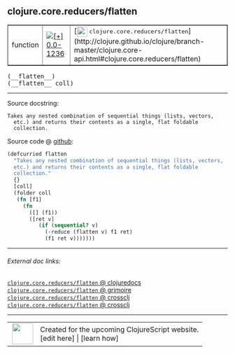 ## clojure.core.reducers/flatten



 <table border="1">
<tr>
<td>function</td>
<td><a href="https://github.com/cljsinfo/cljs-api-docs/tree/0.0-1236"><img valign="middle" alt="[+] 0.0-1236" title="Added in 0.0-1236" src="https://img.shields.io/badge/+-0.0--1236-lightgrey.svg"></a> </td>
<td>
[<img height="24px" valign="middle" src="http://i.imgur.com/1GjPKvB.png"> <samp>clojure.core.reducers/flatten</samp>](http://clojure.github.io/clojure/branch-master/clojure.core-api.html#clojure.core.reducers/flatten)
</td>
</tr>
</table>


 <samp>
(__flatten__)<br>
</samp>
 <samp>
(__flatten__ coll)<br>
</samp>

---





Source docstring:

```
Takes any nested combination of sequential things (lists, vectors,
  etc.) and returns their contents as a single, flat foldable
  collection.
```


Source code @ [github](https://github.com/clojure/clojurescript/blob/r3255/src/main/cljs/clojure/core/reducers.cljs#L130-L143):

```clj
(defcurried flatten
  "Takes any nested combination of sequential things (lists, vectors,
  etc.) and returns their contents as a single, flat foldable
  collection."
  {}
  [coll]
  (folder coll
   (fn [f1]
     (fn
       ([] (f1))
       ([ret v]
          (if (sequential? v)
            (-reduce (flatten v) f1 ret)
            (f1 ret v)))))))
```

<!--
Repo - tag - source tree - lines:

 <pre>
clojurescript @ r3255
└── src
    └── main
        └── cljs
            └── clojure
                └── core
                    └── <ins>[reducers.cljs:130-143](https://github.com/clojure/clojurescript/blob/r3255/src/main/cljs/clojure/core/reducers.cljs#L130-L143)</ins>
</pre>

-->

---



###### External doc links:

[`clojure.core.reducers/flatten` @ clojuredocs](http://clojuredocs.org/clojure.core.reducers/flatten)<br>
[`clojure.core.reducers/flatten` @ grimoire](http://conj.io/store/v1/org.clojure/clojure/1.7.0-beta3/clj/clojure.core.reducers/flatten/)<br>
[`clojure.core.reducers/flatten` @ crossclj](http://crossclj.info/fun/clojure.core.reducers/flatten.html)<br>
[`clojure.core.reducers/flatten` @ crossclj](http://crossclj.info/fun/clojure.core.reducers.cljs/flatten.html)<br>

---

 <table>
<tr><td>
<img valign="middle" align="right" width="48px" src="http://i.imgur.com/Hi20huC.png">
</td><td>
Created for the upcoming ClojureScript website.<br>
[edit here] | [learn how]
</td></tr></table>

[edit here]:https://github.com/cljsinfo/cljs-api-docs/blob/master/cljsdoc/clojure.core.reducers_flatten.cljsdoc
[learn how]:https://github.com/cljsinfo/cljs-api-docs/wiki/cljsdoc-files

<!--

This information was too distracting to show to readers, but I'll leave it
commented here since it is helpful to:

- pretty-print the data used to generate this document
- and show how to retrieve that data



The API data for this symbol:

```clj
{:ns "clojure.core.reducers",
 :name "flatten",
 :signature ["[]" "[coll]"],
 :history [["+" "0.0-1236"]],
 :type "function",
 :full-name-encode "clojure.core.reducers_flatten",
 :source {:code "(defcurried flatten\n  \"Takes any nested combination of sequential things (lists, vectors,\n  etc.) and returns their contents as a single, flat foldable\n  collection.\"\n  {}\n  [coll]\n  (folder coll\n   (fn [f1]\n     (fn\n       ([] (f1))\n       ([ret v]\n          (if (sequential? v)\n            (-reduce (flatten v) f1 ret)\n            (f1 ret v)))))))",
          :title "Source code",
          :repo "clojurescript",
          :tag "r3255",
          :filename "src/main/cljs/clojure/core/reducers.cljs",
          :lines [130 143]},
 :full-name "clojure.core.reducers/flatten",
 :clj-symbol "clojure.core.reducers/flatten",
 :docstring "Takes any nested combination of sequential things (lists, vectors,\n  etc.) and returns their contents as a single, flat foldable\n  collection."}

```

Retrieve the API data for this symbol:

```clj
;; from Clojure REPL
(require '[clojure.edn :as edn])
(-> (slurp "https://raw.githubusercontent.com/cljsinfo/cljs-api-docs/catalog/cljs-api.edn")
    (edn/read-string)
    (get-in [:symbols "clojure.core.reducers/flatten"]))
```

-->
